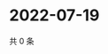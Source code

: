 # 2022-07-19

共 0 条

<!-- BEGIN WEIBO -->
<!-- 最后更新时间 Tue Jul 19 2022 20:32:17 GMT+0800 (China Standard Time) -->

<!-- END WEIBO -->

